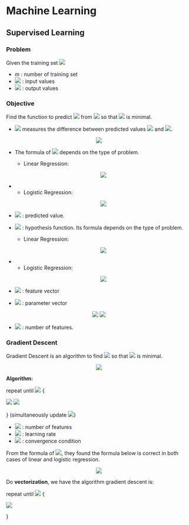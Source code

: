# Machine Learning

## Supervised Learning

### Problem

Given the training set <img src="https://render.githubusercontent.com/render/math?math=%28x%5E%7B%28i%29%7D%2Cy%5E%7B%28i%29%7D%29_%7Bi%3D1%7D%5Em">
- *m* : number of training set
- <img src="https://render.githubusercontent.com/render/math?math=X%20%3D%20%5Cleft%20%5C%7B%20x%5E%7B%28i%29%7D%20%5Cright%20%5C%7D_%7Bi%3D1%7D%5Em"> : input values
- <img src="https://render.githubusercontent.com/render/math?math=Y%20%3D%20%5Cleft%20%5C%7B%20x%5E%7B%28i%29%7D%20%5Cright%20%5C%7D_%7Bi%3D1%7D%5Em"> : output values

### Objective

Find the function to predict <img src="https://render.githubusercontent.com/render/math?math=Y"> from <img src="https://render.githubusercontent.com/render/math?math=X"> so that <img src="https://render.githubusercontent.com/render/math?math=J%28%5Ctheta%29"> is minimal.
- <img src="https://render.githubusercontent.com/render/math?math=J%28%5Ctheta%29"> measures the difference between predicted values <img src="https://render.githubusercontent.com/render/math?math=%5Cwidehat%7BY%7D"> and <img src="https://render.githubusercontent.com/render/math?math=Y">.
<p align="center">
<img src="https://render.githubusercontent.com/render/math?math=J%28%5Ctheta%29%20%3D%20%5Cfrac%7B1%7D%7Bm%7D%5Csum_%7Bi%3D1%7D%5Em%20Cost%28%5Cwidehat%7By%7D%5E%7B%28i%29%7D%2Cy%5E%7B%28i%29%7D%29">
</p>

- The formula of <img src="https://render.githubusercontent.com/render/math?math=Cost%28%5Cwidehat%7By%7D%2Cy%29"> depends on the type of problem.
	- Linear Regression:
	<p align="center"><img src="https://render.githubusercontent.com/render/math?math=Cost%28%5Cwidehat%7By%7D%2C%20y%29%20%3D%20%5Cfrac%7B1%7D%7B2%7D%28%5Cwidehat%7By%7D-y%29%5E2"></p>

-
	- Logistic Regression:
	<p align="center"><img src="https://render.githubusercontent.com/render/math?math=Cost%28%5Cwidehat%7By%7D%2C%20y%29%20%3D%20-ylog%5Cwidehat%7By%7D%20-%20%281-y%29log%281%20-%20%5Cwidehat%7By%7D%29"></p>
- <img src="https://render.githubusercontent.com/render/math?math=%5Cwidehat%7By%7D%20%3D%20h_%5Ctheta%28x%29"> : predicted value.
- <img src="https://render.githubusercontent.com/render/math?math=h_%5Ctheta%28x%29"> : hypothesis function. Its formula depends on the type of problem.
	- Linear Regression:
	<p align="center"><img src="https://render.githubusercontent.com/render/math?math=h_%5Ctheta%28x%29%20%3D%20%5CTheta%5ETX"></p>

-
	- Logistic Regression:
	<p align="center"><img src="https://render.githubusercontent.com/render/math?math=h_%5Ctheta%28x%29%20%3D%20%5Cfrac%7B1%7D%7B1%20%2B%20e%5E%7B-%5CTheta%5ETX%7D%7D"></p>

- <img src="https://render.githubusercontent.com/render/math?math=X"> : feature vector
- <img src="https://render.githubusercontent.com/render/math?math=%5CTheta"> : parameter vector
<p align="center">
<img src="https://render.githubusercontent.com/render/math?math=X%20%3D%20%5Cbegin%7Bbmatrix%7D%0Ax_0%5C%5C%20%0Ax_1%5C%5C%20%0A%5Cvdots%5C%5C%20%0Ax_n%0A%5Cend%7Bbmatrix%7D">
<img src="https://render.githubusercontent.com/render/math?math=%5CTheta%20%3D%20%5Cbegin%7Bbmatrix%7D%0A%5Ctheta_0%5C%5C%20%0A%5Ctheta_1%5C%5C%20%0A%5Cvdots%5C%5C%20%0A%5Ctheta_n%0A%5Cend%7Bbmatrix%7D"></p>

- <img src="https://render.githubusercontent.com/render/math?math=n"> : number of features.

### Gradient Descent

Gradient Descent is an algorithm to find <img src="https://render.githubusercontent.com/render/math?math=%5Ctheta"> so that <img src="https://render.githubusercontent.com/render/math?math=J%28%5Ctheta%29"> is minimal.

<p align="center">
<img src="https://render.githubusercontent.com/render/math?math=J%28%5Ctheta%29%20%3D%20%5Cfrac%7B1%7D%7Bm%7D%5Csum_%7Bi%3D1%7D%5Em%20Cost%28%5Cwidehat%7By%7D%5E%7B%28i%29%7D%2Cy%5E%7B%28i%29%7D%29">
</p>

**Algorithm:**

repeat until <img src="https://render.githubusercontent.com/render/math?math=%7CJ%28%5Ctheta%29%5E%7B%28i%2B1%29%7D%20%20-%20J%28%5Ctheta%29%5E%7B%28i%29%7D%7C%20%5Cleq%20%5Cepsilon"> {

<img src="https://render.githubusercontent.com/render/math?math=%5Ctheta_j%20%3A%3D%20%5Ctheta_j%20-%20%5Calpha%20%5Cfrac%7B%5Cpartial%7D%7B%5Cpartial%5Ctheta_j%7DJ%28%5Ctheta%29"> <img src="https://render.githubusercontent.com/render/math?math=%28j%20%3D%20%5Coverline%7B1%2C%20n%7D%29">

}  (simultaneously update <img src="https://render.githubusercontent.com/render/math?math=%5Ctheta_j">)

- <img src="https://render.githubusercontent.com/render/math?math=n"> : number of features
- <img src="https://render.githubusercontent.com/render/math?math=%5Calpha%20"> : learning rate
- <img src="https://render.githubusercontent.com/render/math?math=%5Cepsilon%20"> : convergence condition


From the formula of <img src="https://render.githubusercontent.com/render/math?math=J%28%5Ctheta%29">, they found the formula below is correct in both cases of linear and logistic regression.

<p align="center">
<img src="https://render.githubusercontent.com/render/math?math=%5Cfrac%7B%5Cpartial%7D%7B%5Cpartial%20%5Ctheta_j%7DJ%28%5Ctheta%29%20%3D%20%5Cfrac%7B1%7D%7Bm%7D%5Csum_%7Bi%3D1%7D%5Em%28%5Cwidehat%7By%7D%5E%7B%28i%29%7D-y%5E%7B%28i%29%7D%29x_j%5E%7B%28i%29%7D">
</p>

Do **vectorization**, we have the algorithm gradient descent is:

repeat until <img src="https://render.githubusercontent.com/render/math?math=%7CJ%28%5Ctheta%29%5E%7B%28i%2B1%29%7D%20%20-%20J%28%5Ctheta%29%5E%7B%28i%29%7D%7C%20%5Cleq%20%5Cepsilon"> {

<img src="https://render.githubusercontent.com/render/math?math=%5CTheta%20%3A%3D%20%5CTheta%20-%20%5Cfrac%7B%5Calpha%20%7D%7Bm%7DX%5ET%28%5Cwidehat%7BY%7D-Y%29">

} 